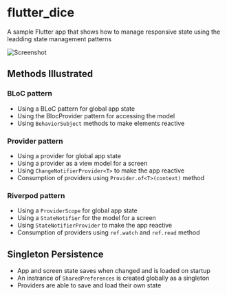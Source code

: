 # flutter_dice

A sample Flutter app that shows how to manage responsive state using the leadding state management patterns

![Screenshot](https://github.com/codegrue/flutter_dice/blob/master/images/screenshots/sample-light.png?s=150)

## Methods Illustrated

### BLoC pattern

- Using a BLoC pattern for global app state
- Using the BlocProvider pattern for accessing the model
- Using `BehaviorSubject` methods to make elements reactive

### Provider pattern

- Using a provider for global app state
- Using a provider as a view model for a screen
- Using `ChangeNotifierProvider<T>` to make the app reactive
- Consumption of providers using `Provider.of<T>(context)` method

### Riverpod pattern

- Using a `ProviderScope` for global app state
- Using a `StateNotifier` for the model for a screen
- Using `StateNotifierProvider` to make the app reactive
- Consumption of providers using `ref.watch` and `ref.read` method

## Singleton Persistence

- App and screen state saves when changed and is loaded on startup
- An instrance of `SharedPreferences` is created globally as a singleton
- Providers are able to save and load their own state


